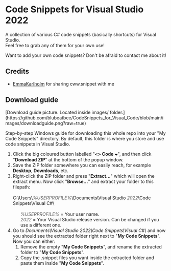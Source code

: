 <h1>Code Snippets for Visual Studio 2022</h1>
<p>
	A collection of various C# code snippets (basically shortcuts) for Visual Studio.
	<br>
	Feel free to grab any of them for your own use!
</p>
<p>
	Want to add your own code snippets? Don't be afraid to contact me about it!
</p>

<h2>Credits</h2>
<ul>
	<li>
		<a href="https://github.com/emmakarlholm">EmmaKarlholm</a> for sharing cww.snippet with me
	</li>
</ul>

<h2>Download guide</h2>
[Download guide picture. Located inside images/ folder.](https://github.com/blubeatbee/CodeSnippets_for_Visual_Code/blob/main/images/downloadguide.png?raw=true)
<p>Step-by-step Windows guide for downloading this whole repo into your "My Code Snippets" directory. By default, this folder is where you store and use code snippets in Visual Studio.</p>
<ol>
	<li>
		Click the big coloured button labelled "<b>&lt;&gt; Code 🞃</b>", and then click "<b>Download ZIP</b>" at the bottom of the popup window.
	</li>
	<li>
		Save the ZIP folder somewhere you can easily reach, for example <b>Desktop</b>, <b>Downloads</b>, etc.
	</li>
	<li>
		Right-click the ZIP folder and press "<b>Extract...</b>" which will open the extract menu. Now click "<b>Browse...</b>" and extract your folder to this filepath:<br><br>
		C:\Users\<i><span style="opacity:0.7">%USERPROFILE%</span></i>\Documents\Visual Studio <i><span style="opacity:0.7">2022</span></i>\Code Snippets\Visual C#\ 
		<br>
		<br>
		<ul style="list-style:none">
			<li>
				<i><span style="opacity:0.7">%USERPROFILE%</span></i> = Your user name.
			</li>
			<li>
				<i><span style="opacity:0.7">2022</span></i> = Your Visual Studio release version. Can be changed if you use a different one.
			</li>
		</ul>
	</li>
	<li>
		Go to <i>Documents\Visual Studio 2022\Code Snippets\Visual C#\</i> and now you should see the extracted folder right next to "<b>My Code Snippets</b>". Now you can either:
		<ol>
			<li>
				Remove the empty "<b>My Code Snippets</b>", and rename the extracted folder to "<b>My Code Snippets</b>".
			</li>
			<li>
				Copy the .snippet files you want inside the extracted folder and paste them inside "<b>My Code Snippets</b>".
			</li>
		</ol>
	</li>
</ol>
